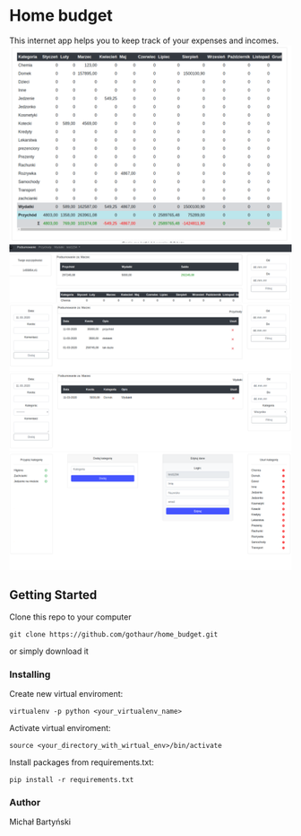 # Home budget
This internet app helps you to keep track of your expenses and incomes. 
![Summary](/screenshots/summary_1.png)
![Summary](/screenshots/summary_2.png)
![Income](/screenshots/income.png)
![Expenses](/screenshots/expenses.png)
![Settings](/screenshots/settings.png)

## Getting Started

Clone this repo to your computer
```
git clone https://github.com/gothaur/home_budget.git
```
or simply download it

### Installing

Create new virtual enviroment:
```
virtualenv -p python <your_virtualenv_name>
```
Activate virtual enviroment:
```
source <your_directory_with_wirtual_env>/bin/activate
```
Install packages from requirements.txt:
```
pip install -r requirements.txt
```
### Author
Michał Bartyński
